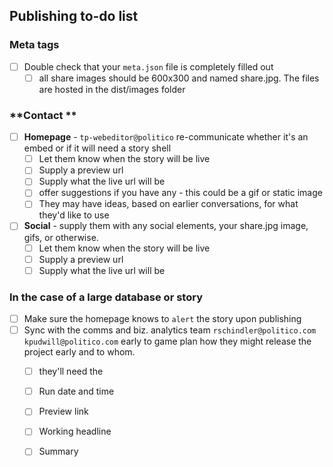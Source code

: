 ## **Publishing to-do list**

### Meta tags

* [ ] Double check that your `meta.json` file is completely filled out 
  * [ ] all share images should be 600x300 and named share.jpg. The files are hosted in the dist/images folder

### **Contact **

* [ ] **Homepage** - `tp-webeditor@politico`  re-communicate whether it's an embed or if it will need a story shell
  * [ ] Let them know when the story will be live
  * [ ] Supply a preview url
  * [ ] Supply what the live url will be
  * [ ] offer suggestions if you have any - this could be a gif or static image
  * [ ] They may have ideas, based on earlier conversations, for what they'd like to use
* [ ] **Social** - supply them with any social elements, your share.jpg image, gifs, or otherwise.
  * [ ] Let them know when the story will be live
  * [ ] Supply a preview url
  * [ ] Supply what the live url will be

### **In the case of a large database or story**

* [ ] Make sure the homepage knows to `alert` the story upon publishing
* [ ] Sync with the comms and biz. analytics team `rschindler@politico.com` `kpudwill@politico.com` early to game plan how they might release the project early and to whom.
  * [ ] they'll need the
  * [ ] Run date and time
  * [ ] Preview link
  * [ ] Working headline
  * [ ] Summary



